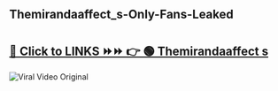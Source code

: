 
 ## Themirandaaffect_s-Only-Fans-Leaked

# <h2><a href="https://clipsfans.com/Themirandaaffect_s&ref=git">🔗 Click to LINKS ⏩⏩ 👉 🟢 Themirandaaffect s </a></h2>

<a href="https://clipsfans.com/Themirandaaffect_s&ref=git" rel="nofollow" data-target="animated-image.originalLink"><img src="https://i.ibb.co.com/xMMVF88/686577567.gif" alt="Viral Video Original" style="max-width: 100%; display: inline-block;" data-target="animated-image.originalImage"></a>
